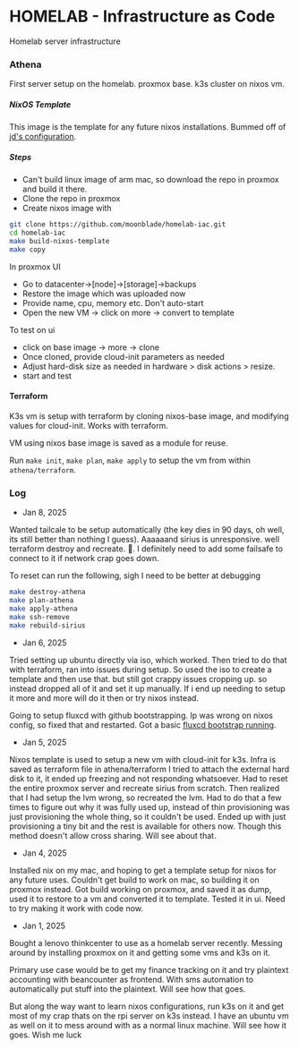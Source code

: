 # HOMELAB - Infrastructure as Code

Homelab server infrastructure

### Athena

First server setup on the homelab. proxmox base.
k3s cluster on nixos vm.

##### NixOS Template

This image is the template for any future nixos installations. Bummed off of [jd's configuration](https://github.com/kmjayadeep/homelab-iac/blob/main/nixos-images/nixos-base-image/README.md).

##### Steps

- Can't build linux image of arm mac, so download the repo in proxmox and build it there.
- Clone the repo in proxmox
- Create nixos image with 

```bash
git clone https://github.com/moonblade/homelab-iac.git
cd homelab-iac
make build-nixos-template
make copy
```

In proxmox UI

- Go to datacenter->[node]->[storage]->backups
- Restore the image which was uploaded now
- Provide name, cpu, memory etc. Don't auto-start
- Open the new VM -> click on more -> convert to template

To test on ui

- click on base image -> more -> clone
- Once cloned, provide cloud-init parameters as needed
- Adjust hard-disk size as needed in hardware > disk actions > resize.
- start and test

#### Terraform

K3s vm is setup with terraform by cloning nixos-base image, and modifying values for cloud-init.
Works with terraform.

VM using nixos base image is saved as a module for reuse.

Run `make init`, `make plan`, `make apply` to setup the vm from within `athena/terraform`.

### Log

- Jan 8, 2025

Wanted tailcale to be setup automatically (the key dies in 90 days, oh well, its still better than nothing I guess). Aaaaaand sirius is unresponsive. well terraform destroy and recreate.
:shrug:. I definitely need to add some failsafe to connect to it if network crap goes down.

To reset can run the following, sigh I need to be better at debugging

```bash
make destroy-athena
make plan-athena
make apply-athena
make ssh-remove
make rebuild-sirius
```

- Jan 6, 2025

Tried setting up ubuntu directly via iso, which worked. Then tried to do that with terraform, ran into issues during setup.
So used the iso to create a template and then use that. but still got crappy issues cropping up. so instead dropped all of it and set it up manually.
If i end up needing to setup it more and more will do it then or try nixos instead.

Going to setup fluxcd with github bootstrapping. Ip was wrong on nixos config, so fixed that and restarted.
Got a basic [fluxcd bootstrap running](https://github.com/moonblade/homelab-k8s/tree/main).

- Jan 5, 2025

Nixos template is used to setup a new vm with cloud-init for k3s.
Infra is saved as terraform file in athena/terraform
I tried to attach the external hard disk to it, it ended up freezing and not responding whatsoever.
Had to reset the entire proxmox server and recreate sirius from scratch.
Then realized that I had setup the lvm wrong, so recreated the lvm. Had to do that a few times to figure out why it was fully used up, instead of thin provisioning was just provisioning the whole thing, so it couldn't be used.
Ended up with just provisioning a tiny bit and the rest is available for others now. Though this method doesn't allow cross sharing. Will see about that.

- Jan 4, 2025

Installed nix on my mac, and hoping to get a template setup for nixos for any future uses.
Couldn't get build to work on mac, so building it on proxmox instead.
Got build working on proxmox, and saved it as dump, used it to restore to a vm and converted it to template. Tested it in ui.
Need to try making it work with code now.

- Jan 1, 2025

Bought a lenovo thinkcenter to use as a homelab server recently.
Messing around by installing proxmox on it and getting some vms and k3s on it.

Primary use case would be to get my finance tracking on it and try plaintext accounting with beancounter as frontend.
With sms automation to automatically put stuff into the plaintext. Will see how that goes.

But along the way want to learn nixos configurations, run k3s on it and get most of my crap thats on the rpi server on k3s instead.
I have an ubuntu vm as well on it to mess around with as a normal linux machine. Will see how it goes. Wish me luck
